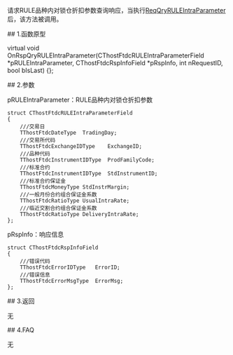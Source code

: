<p>请求RULE品种内对锁仓折扣参数查询响应，当执行<a href="../../CTHOSTFTDCTRADERSPI/REQQRYRULEINTRAPARAMETER/">ReqQryRULEIntraParameter</a>后，该方法被调用。</p>
<span class="anchor" id="b2f6b958-6cee-419a-aee3-99a0893007e5"></span>
## 1.函数原型
<p>virtual void OnRspQryRULEIntraParameter(CThostFtdcRULEIntraParameterField *pRULEIntraParameter, CThostFtdcRspInfoField *pRspInfo, int nRequestID, bool bIsLast) {};</p>
<span class="anchor" id="62a47ee9-579d-4b0b-800b-541324592068"></span>
## 2.参数
<p>pRULEIntraParameter：RULE品种内对锁仓折扣参数</p>
<pre><code>struct CThostFtdcRULEIntraParameterField
{
    ///交易日
    TThostFtdcDateType  TradingDay;
    ///交易所代码
    TThostFtdcExchangeIDType    ExchangeID;
    ///品种代码
    TThostFtdcInstrumentIDType  ProdFamilyCode;
    ///标准合约
    TThostFtdcInstrumentIDType  StdInstrumentID;
    ///标准合约保证金
    TThostFtdcMoneyType StdInstrMargin;
    ///一般月份合约组合保证金系数
    TThostFtdcRatioType UsualIntraRate;
    ///临近交割合约组合保证金系数
    TThostFtdcRatioType DeliveryIntraRate;
};
</code></pre>
<p>pRspInfo：响应信息</p>
<pre><code>struct CThostFtdcRspInfoField
{
    ///错误代码
    TThostFtdcErrorIDType   ErrorID;
    ///错误信息
    TThostFtdcErrorMsgType  ErrorMsg;
};
</code></pre>
<span class="anchor" id="c807136e-f25a-4565-95d1-0d8baf01580a"></span>
## 3.返回
<p>无</p>
<span class="anchor" id="3957e251-0ebd-4584-8788-551755098a6a"></span>
## 4.FAQ
<p>无</p>
